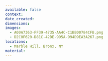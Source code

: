 ```yaml
---
available: false
context:
date_created:
dimensions:
images:
  - A00A7363-FF39-4735-AA4C-C1BB00784CFB.png
  - D2C0F620-D81C-42DE-995A-994D9EA3A267.png
locations:
  - Marble Hill, Bronx, NY
material:
---
```

